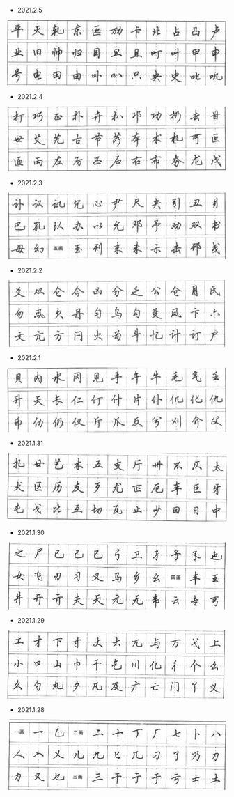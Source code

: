 - 2021.2.5

![2.5](./2021-2/2021-2-5.jpg)

- 2021.2.4

![2.4](./2021-2/2021-2-4.jpg)

- 2021.2.3

![2.3](./2021-2/2021-2-3.jpg)

- 2021.2.2

![2.2](./2021-2/2021-2-2.jpg)

- 2021.2.1

![2.1](./2021-2/2021-2-1.jpg)
- 2021.1.31

![1.31](./2021-2/2021-1-31.jpg)
- 2021.1.30

![1.30](./2021-2/2021-1-30.jpg)

- 2021.1.29

![1.29](./2021-2/2021-1-29.jpg)

- 2021.1.28

![1.28](./2021-2/2021-1-28.jpg)
